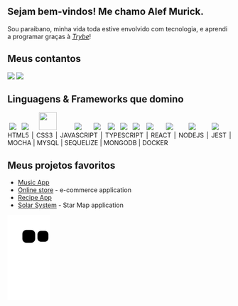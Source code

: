 ## Sejam bem-vindos! Me chamo Alef Murick.

 Sou paraibano, minha vida toda estive envolvido com tecnologia, e aprendi a programar graças à _[Trybe](https://www.betrybe.com/)_!

## Meus contantos
<a href="mailto:alefmurick@hotmail.com"><img src="https://img.shields.io/badge/Microsoft_Outlook-0078D4?style=for-the-badge&logo=microsoft-outlook&logoColor=white"></a> <a href="https://www.https://www.linkedin.com/in/alef-murick/"><img src="https://img.shields.io/badge/LinkedIn-0077B5?style=for-the-badge&logo=linkedin&logoColor=white"></a>

## Linguagens & Frameworks que domino
<div align="justify">
      &nbsp;<img src="https://cdn.jsdelivr.net/gh/devicons/devicon/icons/html5/html5-original-wordmark.svg" width="40" heigth="40" /> &nbsp;
	<img src="https://cdn.jsdelivr.net/gh/devicons/devicon/icons/css3/css3-original-wordmark.svg" width="40" heigth="40" />  &nbsp; &nbsp;&nbsp;
      <img src="https://cdn.jsdelivr.net/gh/devicons/devicon/icons/javascript/javascript-plain.svg" width="40" height="40"/> &nbsp;&nbsp;&nbsp;&nbsp;&nbsp;&nbsp;&nbsp;&nbsp;
      <img src="https://cdn.jsdelivr.net/gh/devicons/devicon/icons/typescript/typescript-plain.svg" width="40" heigth="40" /> &nbsp;&nbsp;&nbsp;&nbsp;&nbsp;
      <img src="https://cdn.jsdelivr.net/gh/devicons/devicon/icons/react/react-original-wordmark.svg" width="40" heigth="40" /> &nbsp;&nbsp;
      <img src="https://cdn.jsdelivr.net/gh/devicons/devicon/icons/nodejs/nodejs-original.svg"  width="40" heigth="40" /> &nbsp;
      <img src="https://cdn.jsdelivr.net/gh/devicons/devicon/icons/jest/jest-plain.svg" width="40" heigth="40" /> &nbsp;
      <img src="https://cdn.jsdelivr.net/gh/devicons/devicon/icons/mocha/mocha-plain.svg" width="40" heigth="40" /> &nbsp;&nbsp;
      <img src="https://cdn.jsdelivr.net/gh/devicons/devicon/icons/mysql/mysql-original-wordmark.svg" width="40" heigth="40" /> &nbsp;&nbsp;&nbsp;&nbsp;&nbsp;
      <img src="https://cdn.jsdelivr.net/gh/devicons/devicon/icons/sequelize/sequelize-original.svg" width="40" heigth="40"  /> &nbsp;&nbsp;&nbsp;&nbsp;&nbsp;&nbsp;&nbsp;
      <img src="https://cdn.jsdelivr.net/gh/devicons/devicon/icons/mongodb/mongodb-plain-wordmark.svg" width="40" heigth="40" /> &nbsp;&nbsp;&nbsp;&nbsp;&nbsp;&nbsp;&nbsp;
      <img src="https://cdn.jsdelivr.net/gh/devicons/devicon/icons/docker/docker-plain-wordmark.svg" width="40" heigth="40" />
 </div>
 <div align="justify">
	 HTML5   |  CSS3 |   JAVASCRIPT | TYPESCRIPT | REACT | NODEJS | JEST | MOCHA | MYSQL | SEQUELIZE | MONGODB | DOCKER
	</div>

## Meus projetos favoritos
* <a href="https://github.com/Alef-Murick/music-app">Music App</a>
* <a href="https://github.com/Alef-Murick/online-store">Online store</a> - e-commerce application
* <a href="https://github.com/Alef-Murick/recipes-app-project">Recipe App</a>
* <a href="https://github.com/Alef-Murick/solar-system">Solar System</a> - Star Map application

![Snake animation](https://github.com/Alef-Murick/Alef-Murick/blob/output/github-contribution-grid-snake.svg)
